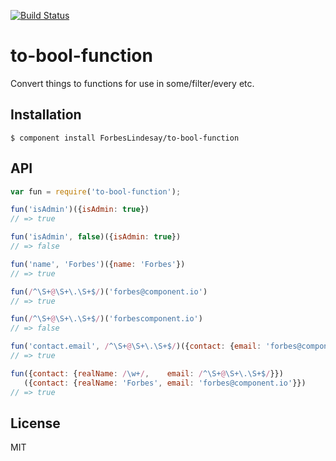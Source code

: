 [![Build Status](https://secure.travis-ci.org/ForbesLindesay/to-bool-function.png?branch=master)](https://travis-ci.org/ForbesLindesay/to-bool-function)

# to-bool-function

  Convert things to functions for use in some/filter/every etc.

## Installation

    $ component install ForbesLindesay/to-bool-function

## API

```javascript
var fun = require('to-bool-function');

fun('isAdmin')({isAdmin: true})
// => true

fun('isAdmin', false)({isAdmin: true})
// => false

fun('name', 'Forbes')({name: 'Forbes'})
// => true

fun(/^\S+@\S+\.\S+$/)('forbes@component.io')
// => true

fun(/^\S+@\S+\.\S+$/)('forbescomponent.io')
// => false

fun('contact.email', /^\S+@\S+\.\S+$/)({contact: {email: 'forbes@component.io'}})
// => true

fun({contact: {realName: /\w+/,    email: /^\S+@\S+\.\S+$/}})
   ({contact: {realName: 'Forbes', email: 'forbes@component.io'}})
// => true
```

## License

  MIT

